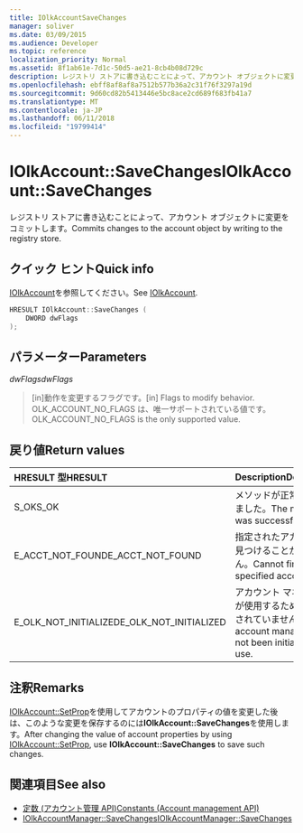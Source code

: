 ```yaml
---
title: IOlkAccountSaveChanges
manager: soliver
ms.date: 03/09/2015
ms.audience: Developer
ms.topic: reference
localization_priority: Normal
ms.assetid: 8f1ab61e-7d1c-50d5-ae21-8cb4b08d729c
description: レジストリ ストアに書き込むことによって、アカウント オブジェクトに変更をコミットします。
ms.openlocfilehash: ebff8af8af8a7512b577b36a2c31f76f3297a19d
ms.sourcegitcommit: 9d60cd82b5413446e5bc8ace2cd689f683fb41a7
ms.translationtype: MT
ms.contentlocale: ja-JP
ms.lasthandoff: 06/11/2018
ms.locfileid: "19799414"
---
```

# <a name="iolkaccountsavechanges"></a><span data-ttu-id="1ad47-103">IOlkAccount::SaveChanges</span><span class="sxs-lookup"><span data-stu-id="1ad47-103">IOlkAccount::SaveChanges</span></span>

<span data-ttu-id="1ad47-104">レジストリ ストアに書き込むことによって、アカウント オブジェクトに変更をコミットします。</span><span class="sxs-lookup"><span data-stu-id="1ad47-104">Commits changes to the account object by writing to the registry store.</span></span>
  
## <a name="quick-info"></a><span data-ttu-id="1ad47-105">クイック ヒント</span><span class="sxs-lookup"><span data-stu-id="1ad47-105">Quick info</span></span>

<span data-ttu-id="1ad47-106">[IOlkAccount](iolkaccount.md)を参照してください。</span><span class="sxs-lookup"><span data-stu-id="1ad47-106">See [IOlkAccount](iolkaccount.md).</span></span>
  
```cpp
HRESULT IOlkAccount::SaveChanges (  
    DWORD dwFlags 
); 
```

## <a name="parameters"></a><span data-ttu-id="1ad47-107">パラメーター</span><span class="sxs-lookup"><span data-stu-id="1ad47-107">Parameters</span></span>

<span data-ttu-id="1ad47-108">_dwFlags_</span><span class="sxs-lookup"><span data-stu-id="1ad47-108">_dwFlags_</span></span>
  
> <span data-ttu-id="1ad47-109">[in]動作を変更するフラグです。</span><span class="sxs-lookup"><span data-stu-id="1ad47-109">[in] Flags to modify behavior.</span></span> <span data-ttu-id="1ad47-110">OLK_ACCOUNT_NO_FLAGS は、唯一サポートされている値です。</span><span class="sxs-lookup"><span data-stu-id="1ad47-110">OLK_ACCOUNT_NO_FLAGS is the only supported value.</span></span>
    
## <a name="return-values"></a><span data-ttu-id="1ad47-111">戻り値</span><span class="sxs-lookup"><span data-stu-id="1ad47-111">Return values</span></span>

|<span data-ttu-id="1ad47-112">**HRESULT 型**</span><span class="sxs-lookup"><span data-stu-id="1ad47-112">**HRESULT**</span></span>|<span data-ttu-id="1ad47-113">**Description**</span><span class="sxs-lookup"><span data-stu-id="1ad47-113">**Description**</span></span>|
|:-----|:-----|
|<span data-ttu-id="1ad47-114">S_OK</span><span class="sxs-lookup"><span data-stu-id="1ad47-114">S_OK</span></span>  <br/> |<span data-ttu-id="1ad47-115">メソッドが正常に完了しました。</span><span class="sxs-lookup"><span data-stu-id="1ad47-115">The method was successful.</span></span>  <br/> |
|<span data-ttu-id="1ad47-116">E_ACCT_NOT_FOUND</span><span class="sxs-lookup"><span data-stu-id="1ad47-116">E_ACCT_NOT_FOUND</span></span>  <br/> |<span data-ttu-id="1ad47-117">指定されたアカウントを見つけることができません。</span><span class="sxs-lookup"><span data-stu-id="1ad47-117">Cannot find the specified account.</span></span>  <br/> |
|<span data-ttu-id="1ad47-118">E_OLK_NOT_INITIALIZED</span><span class="sxs-lookup"><span data-stu-id="1ad47-118">E_OLK_NOT_INITIALIZED</span></span>  <br/> |<span data-ttu-id="1ad47-119">アカウント マネージャーが使用するために初期化されていません。</span><span class="sxs-lookup"><span data-stu-id="1ad47-119">The account manager has not been initialized for use.</span></span>  <br/> |
   
## <a name="remarks"></a><span data-ttu-id="1ad47-120">注釈</span><span class="sxs-lookup"><span data-stu-id="1ad47-120">Remarks</span></span>

<span data-ttu-id="1ad47-121">[IOlkAccount::SetProp](iolkaccount-setprop.md)を使用してアカウントのプロパティの値を変更した後は、このような変更を保存するのには**IOlkAccount::SaveChanges**を使用します。</span><span class="sxs-lookup"><span data-stu-id="1ad47-121">After changing the value of account properties by using [IOlkAccount::SetProp](iolkaccount-setprop.md), use **IOlkAccount::SaveChanges** to save such changes.</span></span> 
  
## <a name="see-also"></a><span data-ttu-id="1ad47-122">関連項目</span><span class="sxs-lookup"><span data-stu-id="1ad47-122">See also</span></span>

- [<span data-ttu-id="1ad47-123">定数 (アカウント管理 API)</span><span class="sxs-lookup"><span data-stu-id="1ad47-123">Constants (Account management API)</span></span>](constants-account-management-api.md) 
- [<span data-ttu-id="1ad47-124">IOlkAccountManager::SaveChanges</span><span class="sxs-lookup"><span data-stu-id="1ad47-124">IOlkAccountManager::SaveChanges</span></span>](iolkaccountmanager-savechanges.md)


